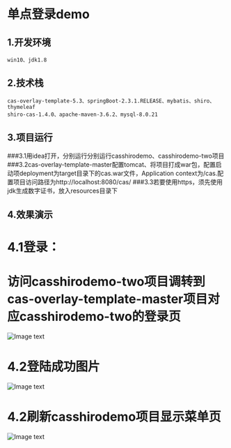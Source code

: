 单点登录demo
==
1.开发环境
--
    win10、jdk1.8
2.技术栈
--
    cas-overlay-template-5.3、springBoot-2.3.1.RELEASE、mybatis、shiro、thymeleaf
    shiro-cas-1.4.0、apache-maven-3.6.2、mysql-8.0.21
3.项目运行
--
  ###3.1用idea打开，分别运行分别运行casshirodemo、casshirodemo-two项目
  ###3.2cas-overlay-template-master配置tomcat、将项目打成war包，配置启动项deployment为target目录下的cas.war文件，Application context为/cas.配置项目访问路径为http://localhost:8080/cas/
  ###3.3若要使用https，须先使用jdk生成数字证书，放入resources目录下
    
4.效果演示
--
   4.1登录：
   ==
   访问casshirodemo-two项目调转到cas-overlay-template-master项目对应casshirodemo-two的登录页
   =
   ![Image text](https://github.com/GalacticSys/image/blob/master/cas-shiro/casshirodemo-two/login.PNG)
   
   4.2登陆成功图片
   ==
   ![Image text](https://github.com/GalacticSys/image/blob/master/cas-shiro/casshirodemo-two/loginSuccess.PNG)
   
   4.2刷新casshirodemo项目显示菜单页
   ==
   ![Image text](https://github.com/GalacticSys/image/blob/master/cas-shiro/casshirodemo-two/restartOther.PNG)
    
    
    
